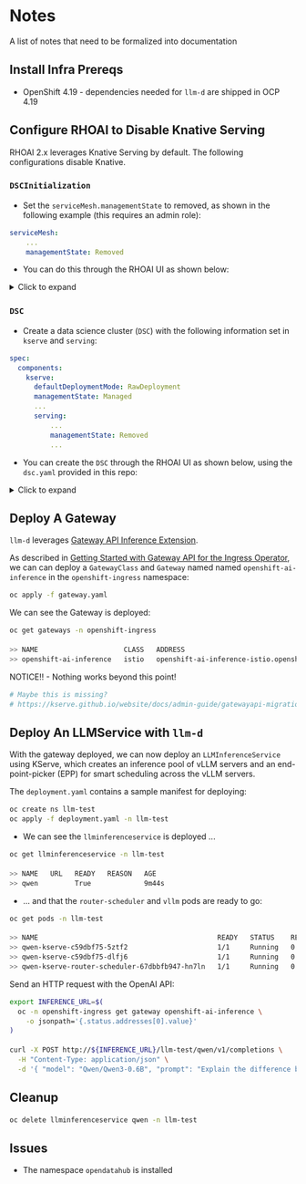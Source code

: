 # Notes

A list of notes that need to be formalized into documentation

## Install Infra Prereqs

- OpenShift 4.19 - dependencies needed for `llm-d` are shipped in OCP 4.19

## Configure RHOAI to Disable Knative Serving

RHOAI 2.x leverages Knative Serving by default. The following configurations disable Knative.

### `DSCInitialization`

- Set the `serviceMesh.managementState` to removed, as shown in the following example (this requires an admin role):

```yaml
serviceMesh:
    ...
    managementState: Removed
```

- You can do this through the RHOAI UI as shown below:

<details>
<summary>Click to expand</summary>
<img src="docs/images/dsci.png" alt="dsci_ui">
</details>

### `DSC`

- Create a data science cluster (`DSC`) with the following information set in `kserve` and `serving`:

```yaml
spec:
  components:
    kserve:
      defaultDeploymentMode: RawDeployment
      managementState: Managed
      ...
      serving:
          ...
          managementState: Removed
          ...
```

- You can create the `DSC` through the RHOAI UI as shown below, using the `dsc.yaml` provided in this repo:

<details>
<summary>Click to expand</summary>
<img src="docs/images/dsc.png" alt="dsc_ui">
</details>

## Deploy A Gateway

`llm-d` leverages [Gateway API Inference Extension](https://gateway-api-inference-extension.sigs.k8s.io/).

As described in [Getting Started with Gateway API for the Ingress Operator](https://docs.okd.io/latest/networking/ingress_load_balancing/configuring_ingress_cluster_traffic/ingress-gateway-api.html#nw-ingress-gateway-api-enable_ingress-gateway-api), we can can deploy a `GatewayClass` and `Gateway` named
named `openshift-ai-inference` in the `openshift-ingress` namespace:

```bash
oc apply -f gateway.yaml
```

We can see the Gateway is deployed:

```bash
oc get gateways -n openshift-ingress

>> NAME                     CLASS   ADDRESS                                                            PROGRAMMED   AGE
>> openshift-ai-inference   istio   openshift-ai-inference-istio.openshift-ingress.svc.cluster.local   True         9d
```

NOTICE!! - Nothing works beyond this point!

```sh
# Maybe this is missing?
# https://kserve.github.io/website/docs/admin-guide/gatewayapi-migration#4-configure-kserve-to-use-gateway-api
```

## Deploy An LLMService with `llm-d`

With the gateway deployed, we can now deploy an `LLMInferenceService` using KServe, which creates an inference pool of vLLM servers and an end-point-picker (EPP) for smart scheduling across the vLLM servers.

The `deployment.yaml` contains a sample manifest for deploying:

```bash
oc create ns llm-test
oc apply -f deployment.yaml -n llm-test
```

- We can see the `llminferenceservice` is deployed ...

```bash
oc get llminferenceservice -n llm-test

>> NAME   URL   READY   REASON   AGE
>> qwen         True             9m44s
```

- ... and that the `router-scheduler` and `vllm` pods are ready to go:

```bash
oc get pods -n llm-test

>> NAME                                            READY   STATUS    RESTARTS   AGE
>> qwen-kserve-c59dbf75-5ztf2                      1/1     Running   0          9m15s
>> qwen-kserve-c59dbf75-dlfj6                      1/1     Running   0          9m15s
>> qwen-kserve-router-scheduler-67dbbfb947-hn7ln   1/1     Running   0          9m15s
```

Send an HTTP request with the OpenAI API:

```sh
export INFERENCE_URL=$(
  oc -n openshift-ingress get gateway openshift-ai-inference \
    -o jsonpath='{.status.addresses[0].value}'
)

curl -X POST http://${INFERENCE_URL}/llm-test/qwen/v1/completions \
  -H "Content-Type: application/json" \
  -d '{ "model": "Qwen/Qwen3-0.6B", "prompt": "Explain the difference between supervised and unsupervised learning in machine learning. Include examples of algorithms used in each type.", "max_tokens": 200, "temperature": 0.7, "top_p": 0.9 }'
```

## Cleanup

```bash
oc delete llminferenceservice qwen -n llm-test
```

## Issues

- The namespace `opendatahub` is installed
